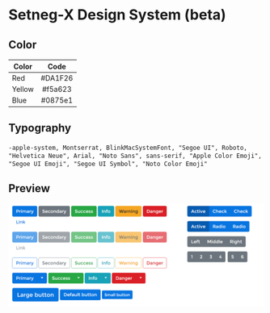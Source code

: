 # Setneg-X Design System (beta)

## Color
| Color        | Code           | 
| ------------- |:-------------:| 
| Red      | #DA1F26 | 
| Yellow      |#f5a623     |  
|Blue | #0875e1      |  
 
## Typography
```
-apple-system, Montserrat, BlinkMacSystemFont, "Segoe UI", Roboto, "Helvetica Neue", Arial, "Noto Sans", sans-serif, "Apple Color Emoji", "Segoe UI Emoji", "Segoe UI Symbol", "Noto Color Emoji"
```
## Preview
![Preview](https://github.com/designsystemid/i8n/blob/master/images/sample.PNG?raw=true)
